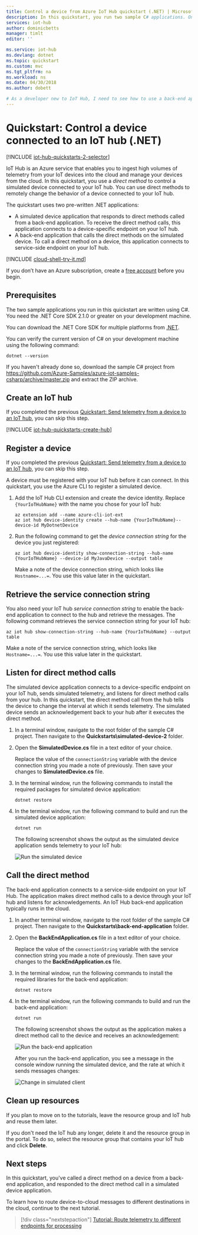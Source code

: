 ```yaml
---
title: Control a device from Azure IoT Hub quickstart (.NET) | Microsoft Docs
description: In this quickstart, you run two sample C# applications. One application is a back-end application that can remotely control devices connected to your hub. The other application simulates a device connected to your hub that can be controlled remotely.
services: iot-hub
author: dominicbetts
manager: timlt
editor: ''

ms.service: iot-hub
ms.devlang: dotnet
ms.topic: quickstart
ms.custom: mvc
ms.tgt_pltfrm: na
ms.workload: ns
ms.date: 04/30/2018
ms.author: dobett

# As a developer new to IoT Hub, I need to see how to use a back-end application to control a device connected to the hub.
---
```


# Quickstart: Control a device connected to an IoT hub (.NET)

[!INCLUDE [iot-hub-quickstarts-2-selector](../../includes/iot-hub-quickstarts-2-selector.md)]

IoT Hub is an Azure service that enables you to ingest high volumes of telemetry from your IoT devices into the cloud and manage your devices from the cloud. In this quickstart, you use a *direct method* to control a simulated device connected to your IoT hub. You can use direct methods to remotely change the behavior of a device connected to your IoT hub.

The quickstart uses two pre-written .NET applications:

* A simulated device application that responds to direct methods called from a back-end application. To receive the direct method calls, this application connects to a device-specific endpoint on your IoT hub.
* A back-end application that calls the direct methods on the simulated device. To call a direct method on a device, this application connects to service-side endpoint on your IoT hub.

[!INCLUDE [cloud-shell-try-it.md](../../includes/cloud-shell-try-it.md)]

If you don’t have an Azure subscription, create a [free account](https://azure.microsoft.com/free/?WT.mc_id=A261C142F) before you begin.

## Prerequisites

The two sample applications you run in this quickstart are written using C#. You need the .NET Core SDK 2.1.0 or greater on your development machine.

You can download the .NET Core SDK for multiple platforms from [.NET](https://www.microsoft.com/net/download/all).

You can verify the current version of C# on your development machine using the following command:

```cmd/sh
dotnet --version
```

If you haven't already done so, download the sample C# project from https://github.com/Azure-Samples/azure-iot-samples-csharp/archive/master.zip and extract the ZIP archive.

## Create an IoT hub

If you completed the previous [Quickstart: Send telemetry from a device to an IoT hub](quickstart-send-telemetry-dotnet.md), you can skip this step.

[!INCLUDE [iot-hub-quickstarts-create-hub](../../includes/iot-hub-quickstarts-create-hub.md)]

## Register a device

If you completed the previous [Quickstart: Send telemetry from a device to an IoT hub](quickstart-send-telemetry-dotnet.md), you can skip this step.

A device must be registered with your IoT hub before it can connect. In this quickstart, you use the Azure CLI to register a simulated device.

1. Add the IoT Hub CLI extension and create the device identity. Replace `{YourIoTHubName}` with the name you chose for your IoT hub:

    ```azurecli-interactive
    az extension add --name azure-cli-iot-ext
    az iot hub device-identity create --hub-name {YourIoTHubName}--device-id MyDotnetDevice
    ```

1. Run the following command to get the _device connection string_ for the device you just registered:

    ```azurecli-interactive
    az iot hub device-identity show-connection-string --hub-name {YourIoTHubName} --device-id MyJavaDevice --output table
    ```

    Make a note of the device connection string, which looks like `Hostname=...=`. You use this value later in the quickstart.

## Retrieve the service connection string

You also need your IoT hub _service connection string_ to enable the back-end application to connect to the hub and retrieve the messages. The following command retrieves the service connection string for your IoT hub:

```azurecli-interactive
az iot hub show-connection-string --hub-name {YourIoTHubName} --output table
```

Make a note of the service connection string, which looks like `Hostname=...=`. You use this value later in the quickstart.

## Listen for direct method calls

The simulated device application connects to a device-specific endpoint on your IoT hub, sends simulated telemetry, and listens for direct method calls from your hub. In this quickstart, the direct method call from the hub tells the device to change the interval at which it sends telemetry. The simulated device sends an acknowledgement back to your hub after it executes the direct method.

1. In a terminal window, navigate to the root folder of the sample C# project. Then navigate to the **Quickstarts\simulated-device-2** folder.

1. Open the **SimulatedDevice.cs** file in a text editor of your choice.

    Replace the value of the `connectionString` variable with the device connection string you made a note of previously. Then save your changes to **SimulatedDevice.cs** file.

1. In the terminal window, run the following commands to install the required packages for simulated device application:

    ```cmd/sh
    dotnet restore
    ```

1. In the terminal window, run the following command to build and run the simulated device application:

    ```cmd/sh
    dotnet run
    ```

    The following screenshot shows the output as the simulated device application sends telemetry to your IoT hub:

    ![Run the simulated device](media/quickstart-control-device-dotnet/SimulatedDevice-1.png)

## Call the direct method

The back-end application connects to a service-side endpoint on your IoT Hub. The application makes direct method calls to a device through your IoT hub and listens for acknowledgements. An IoT Hub back-end application typically runs in the cloud.

1. In another terminal window, navigate to the root folder of the sample C# project. Then navigate to the **Quickstarts\back-end-application** folder.

1. Open the **BackEndApplication.cs** file in a text editor of your choice.

    Replace the value of the `connectionString` variable with the service connection string you made a note of previously. Then save your changes to the **BackEndApplication.cs** file.

1. In the terminal window, run the following commands to install the required libraries for the back-end application:

    ```cmd/sh
    dotnet restore
    ```

1. In the terminal window, run the following commands to build and run the back-end application:

    ```cmd/sh
    dotnet run
    ```

    The following screenshot shows the output as the application makes a direct method call to the device and receives an acknowledgement:

    ![Run the back-end application](media/quickstart-control-device-dotnet/BackEndApplication.png)

    After you run the back-end application, you see a message in the console window running the simulated device, and the rate at which it sends messages changes:

    ![Change in simulated client](media/quickstart-control-device-dotnet/SimulatedDevice-2.png)

## Clean up resources

If you plan to move on to the tutorials, leave the resource group and IoT hub and reuse them later.

If you don't need the IoT hub any longer, delete it and the resource group in the portal. To do so, select the resource group that contains your IoT hub and click **Delete**.

## Next steps

In this quickstart, you've called a direct method on a device from a back-end application, and responded to the direct method call in a simulated device application.

To learn how to route device-to-cloud messages to different destinations in the cloud, continue to the next tutorial.

> [!div class="nextstepaction"]
> [Tutorial: Route telemetry to different endpoints for processing](iot-hub-csharp-csharp-process-d2c.md)